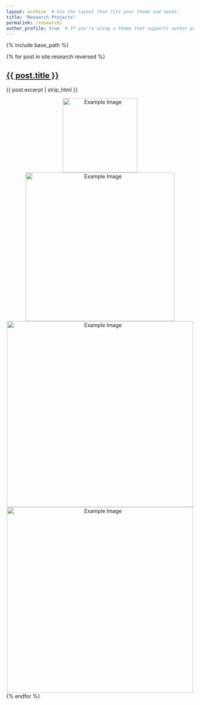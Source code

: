 ```yaml
---
layout: archive  # Use the layout that fits your theme and needs.
title: "Research Projects"
permalink: /research/
author_profile: true  # If you're using a theme that supports author profiles and yo
---
```


{% include base_path %}


{% for post in site.research reversed %}
  <div class="post-preview">
    <h2><a href="{{ site.baseurl }}{{ post.url }}">{{ post.title }}</a></h2>
    <p>{{ post.excerpt | strip_html }}</p>
    <div style="text-align: center;">
      <a href="{{ site.baseurl }}{{ post.url }}">
        <img src='https://davidhao1994.github.io/weixinghao.github.io/images/research-project-1.jpg' alt='Example Image' width='200' />
         <img src='https://davidhao1994.github.io/weixinghao.github.io/images/research-project-2.jpg' alt='Example Image' width='400' />
         <img src='https://davidhao1994.github.io/weixinghao.github.io/images/research-project-3.jpg' alt='Example Image' width='500' />
          <img src='https://davidhao1994.github.io/weixinghao.github.io/images/research-project-4.jpg' alt='Example Image' width='500' />
      </a>
    </div>
  </div>
{% endfor %}



